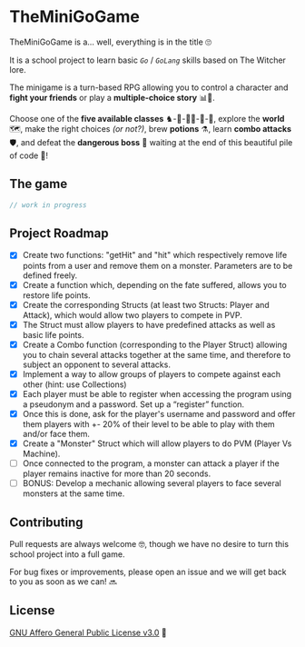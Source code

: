 # TheMiniGoGame

TheMiniGoGame is a... well, everything is in the title 🙄

It is a school project to learn basic *`Go`* / *`GoLang`* skills based on The Witcher lore.

The minigame is a turn-based RPG allowing you to control a character and **fight your friends** or play a **multiple-choice story** 📊💬.

Choose one of the **five available classes** ♞-🏹-🐱‍👤-🙏-💪, explore the **world** 🗺️, make the right choices *(or not?)*, brew **potions** ⚗️, learn **combo attacks** 🛡️, and defeat the **dangerous boss** 👹 waiting at the end of this beautiful pile of code 🎉!

## The game

```go
// work in progress
```

## Project Roadmap
- [x] Create two functions: "getHit" and "hit" which respectively remove life points from a user and remove them on a monster. Parameters are to be defined freely.
- [x] Create a function which, depending on the fate suffered, allows you to restore life points.
- [X] Create the corresponding Structs (at least two Structs: Player and Attack), which would allow two players to compete in PVP.
- [X] The Struct must allow players to have predefined attacks as well as basic life points.
- [X] Create a Combo function (corresponding to the Player Struct) allowing you to chain several attacks together at the same time, and therefore to subject an opponent to several attacks.
- [x] Implement a way to allow groups of players to compete against each other (hint: use Collections)
- [x] Each player must be able to register when accessing the program using a pseudonym and a password. Set up a “register” function.
- [x] Once this is done, ask for the player's username and password and offer them players with +- 20% of their level to be able to play with them and/or face them.
- [X] Create a "Monster" Struct which will allow players to do PVM (Player Vs Machine).
- [ ] Once connected to the program, a monster can attack a player if the player remains inactive for more than 20 seconds.
- [ ] BONUS: Develop a mechanic allowing several players to face several monsters at the same time.

## Contributing
Pull requests are always welcome 🤓, though we have no desire to turn this school project into a full game.

For bug fixes or improvements, please open an issue and we will get back to you as soon as we can! 🔜

## License
[GNU Affero General Public License v3.0](https://choosealicense.com/licenses/agpl-3.0/) 🥐